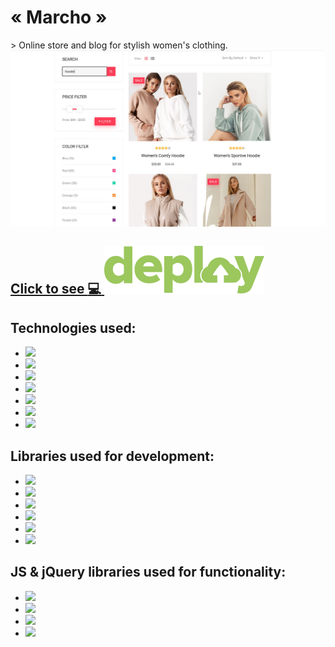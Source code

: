 ﻿<h1>« Marcho »</h1>
> Online store and blog for stylish women's clothing.
<a href="https://github.com/alienat3d/icons-for-github/blob/dev/screenshots/marcho.jpg" target="_blank">
  <img src="https://github.com/alienat3d/icons-for-github/blob/dev/screenshots/marcho-small.jpg" align="center" />
</a>

## <a href="https://alienat3d.github.io/marcho/" target="_blank">Click to see :computer: <img src="https://github.com/alienat3d/icons-for-github/blob/dev/deploy.svg" /></a>

## Technologies used:
* <img src="https://img.shields.io/badge/HTML5-E34F26?logo=html5" />
* <img src="https://img.shields.io/badge/CSS3-1572B6?logo=css3" />
* <img src="https://img.shields.io/badge/SCSS-CC6699?logo=sass" />
* <img src="https://img.shields.io/badge/JavaScript-F7DF1E?logo=javascript" />
* <img src="https://img.shields.io/badge/jQuery-0769AD?logo=jquery" />
* <img src="https://img.shields.io/badge/NPM-CB3837?logo=npm" />
* <img src="https://img.shields.io/badge/Gulp-CF4647?logo=gulp" />

## Libraries used for development:

* <a href="https://www.npmjs.com/package/gulp-nunjucks-render" target="_blank"><img src="https://img.shields.io/badge/Nunjucks-slategray?logo=nunjucks" /></a>
* <a href="https://www.npmjs.com/package/autoprefixer" target="_blank"><img src="https://img.shields.io/badge/Autoprefixer-slategray?logo=autoprefixer" /></a>
* <a href="https://www.npmjs.com/package/gulp-concat" target="_blank"><img src="https://img.shields.io/badge/Gulp%20Concat-slategray" /></a>
* <a href="https://www.npmjs.com/package/gulp-uglify" target="_blank"><img src="https://img.shields.io/badge/Gulp%20UglyfyJS3-slategray" /></a>
* <a href="https://www.npmjs.com/package/gulp-imagemin" target="_blank"><img src="https://img.shields.io/badge/Gulp%20ImageMin-slategray" /></a>
* <a href="https://browsersync.io/" target="_blank"><img src="https://img.shields.io/badge/BrowserSync-slategray" /></a>

## JS & jQuery libraries used for functionality:

* <a href="https://fancyapps.com/fancybox/" target="_blank"><img src="https://img.shields.io/badge/FancyBox-JS-F7DF1E" /></a>
* <a href="http://kenwheeler.github.io/slick/" target="_blank"><img src="https://img.shields.io/badge/Slick%20Carousel-jQuery-0769AD" /></a>
* <a href="https://rateyo.fundoocode.ninja/" target="_blank"><img src="https://img.shields.io/badge/RateYo-jQuery-0769AD" /></a>
* <a href="https://dimox.name/jquery-form-styler/" target="_blank"><img src="https://img.shields.io/badge/Form%20Styler-jQuery-0769AD" /></a>